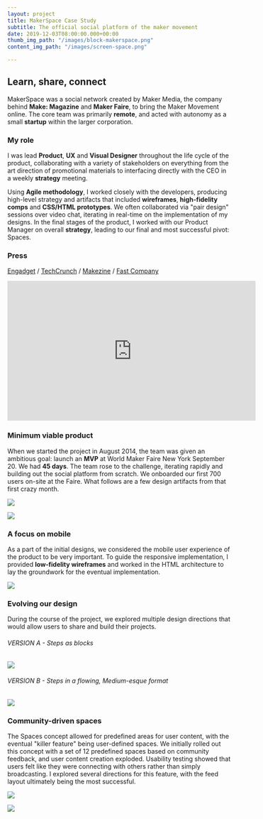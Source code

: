 ```yaml
---
layout: project
title: MakerSpace Case Study
subtitle: The official social platform of the maker movement
date: 2019-12-03T08:00:00.000+00:00
thumb_img_path: "/images/block-makerspace.png"
content_img_path: "/images/screen-space.png"

---
```

## Learn, share, connect

MakerSpace was a social network created by Maker Media, the company behind **Make: Magazine** and **Maker Faire**, to bring the Maker Movement online. The core team was primarily **remote**, and acted with autonomy as a small **startup** within the larger corporation.

### My role

I was lead **Product**, **UX** and **Visual Designer** throughout the life cycle of the product, collaborating with a variety of stakeholders on everything from the art direction of promotional materials to interfacing directly with the CEO in a weekly **strategy** meeting.

Using **Agile methodology**, I worked closely with the developers, producing high-level strategy and artifacts that included **wireframes**, **high-fidelity comps** and **CSS/HTML prototypes**. We often collaborated via "pair design" sessions over video chat, iterating in real-time on the implementation of my designs. In the final stages of the product, I worked with our Product Manager on overall **strategy**, leading to our final and most successful pivot: Spaces.

### Press

[Engadget](http://www.engadget.com/2015/05/12/make-makerspace-network/) / [TechCrunch](http://techcrunch.com/2015/05/12/maker-faire-goes-online-with-a-new-social-network-for-makers-called-makerspace/) / [Makezine](http://makezine.com/2015/04/29/welcome-to-makerspace/) / [Fast Company](http://www.fastcompany.com/3045505/maker-faire-founder-dale-dougherty-on-the-past-present-and-online-future-of-the-maker-moveme)

<iframe width="560" height="315" src="https://www.youtube.com/embed/A3xhnD2yjss" frameborder="0" allow="accelerometer; autoplay; encrypted-media; gyroscope; picture-in-picture" allowfullscreen></iframe>

### Minimum viable product

When we started the project in August 2014, the team was given an ambitious goal: launch an **MVP** at World Maker Faire New York September 20. We had **45 days**. The team rose to the challenge, iterating rapidly and building out the social platform from scratch. We onboarded our first 700 users on-site at the Faire. What follows are a few design artifacts from that first crazy month.

![](/images/screen-mvp-marketing.png)

![](/images/screen-mvp-profile.png)

### A focus on mobile

As a part of the initial designs, we considered the mobile user experience of the product to be very important. To guide the responsive implementation, I provided **low-fidelity wireframes** and worked in the HTML architecture to lay the groundwork for the eventual implementation.

![](/images/mock-responsive.png)

### Evolving our design

During the course of the project, we explored multiple design directions that would allow users to share and build their projects.

###### VERSION A - Steps as blocks

![](/images/screen-projectsteps.png)

###### VERSION B - Steps in a flowing, Medium-esque format

![](/images/screen-projectmedium.png)

### Community-driven spaces

The Spaces concept allowed for predefined areas for user content, with the eventual "killer feature" being user-defined spaces. We initially rolled out this concept with a set of 12 predefined spaces based on community feedback, and user content creation exploded. Usability testing showed that users felt like they were connecting with others rather than simply broadcasting. I explored several directions for this feature, with the feed layout ultimately being the most successful.

![](/images/screen-explore.png)

![](/images/screen-space-reddit.png)